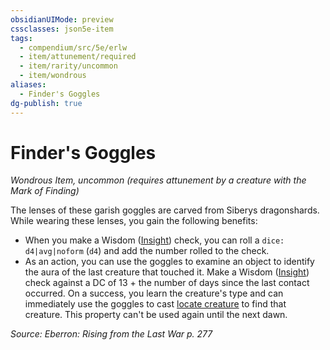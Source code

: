 ```yaml
---
obsidianUIMode: preview
cssclasses: json5e-item
tags:
  - compendium/src/5e/erlw
  - item/attunement/required
  - item/rarity/uncommon
  - item/wondrous
aliases:
  - Finder's Goggles
dg-publish: true
---
```

# Finder's Goggles
*Wondrous Item, uncommon (requires attunement by a creature with the Mark of Finding)*  


The lenses of these garish goggles are carved from Siberys dragonshards. While wearing these lenses, you gain the following benefits:

- When you make a Wisdom ([Insight](/3-Mechanics/CLI/rules/skills.md#Insight)) check, you can roll a `dice: d4|avg|noform` (`d4`) and add the number rolled to the check.  
- As an action, you can use the goggles to examine an object to identify the aura of the last creature that touched it. Make a Wisdom ([Insight](/3-Mechanics/CLI/rules/skills.md#Insight)) check against a DC of 13 + the number of days since the last contact occurred. On a success, you learn the creature's type and can immediately use the goggles to cast [locate creature](/Admin/CLI/spells/locate-creature.md) to find that creature. This property can't be used again until the next dawn.  

*Source: Eberron: Rising from the Last War p. 277*